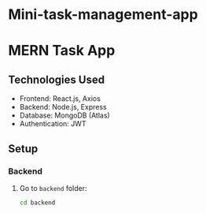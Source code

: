 # Mini-task-management-app
# MERN Task App

## Technologies Used
- Frontend: React.js, Axios
- Backend: Node.js, Express
- Database: MongoDB (Atlas)
- Authentication: JWT

## Setup

### Backend
1. Go to `backend` folder:
   ```bash
   cd backend

